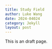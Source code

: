 ```yaml
---
title: Study Field
author: Luke Wang
date: 2024-04024
category: Jekyll
layout: post
---
```


This is an draft page.
